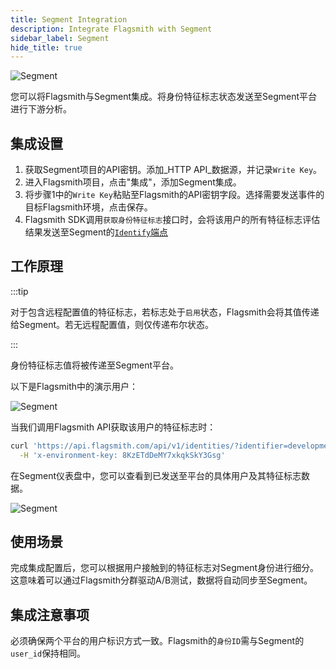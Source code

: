 ```yaml
---
title: Segment Integration
description: Integrate Flagsmith with Segment
sidebar_label: Segment
hide_title: true
---
```


![Segment](/img/integrations/segment/segment-logo.svg)

您可以将Flagsmith与Segment集成。将身份特征标志状态发送至Segment平台进行下游分析。

## 集成设置

1. 获取Segment项目的API密钥。添加_HTTP API_数据源，并记录`Write Key`。
2. 进入Flagsmith项目，点击"集成"，添加Segment集成。
3. 将步骤1中的`Write Key`粘贴至Flagsmith的API密钥字段。选择需要发送事件的目标Flagsmith环境，点击保存。
4. Flagsmith SDK调用`获取身份特征标志`接口时，会将该用户的所有特征标志评估结果发送至Segment的[`Identify`端点](https://segment.com/docs/connections/spec/identify/)

## 工作原理

:::tip

对于包含远程配置值的特征标志，若标志处于`启用`状态，Flagsmith会将其值传递给Segment。若无远程配置值，则仅传递布尔状态。

:::

身份特征标志值将被传递至Segment平台。

以下是Flagsmith中的演示用户：

![Segment](/img/integrations/segment/segment-integration-2.png)

当我们调用Flagsmith API获取该用户的特征标志时：

```bash
curl 'https://api.flagsmith.com/api/v1/identities/?identifier=development_user_123456' \
  -H 'x-environment-key: 8KzETdDeMY7xkqkSkY3Gsg'
```

在Segment仪表盘中，您可以查看到已发送至平台的具体用户及其特征标志数据。

![Segment](/img/integrations/segment/segment-integration-1.png)

## 使用场景

完成集成配置后，您可以根据用户接触到的特征标志对Segment身份进行细分。这意味着可以通过Flagsmith分群驱动A/B测试，数据将自动同步至Segment。

## 集成注意事项

必须确保两个平台的用户标识方式一致。Flagsmith的`身份ID`需与Segment的`user_id`保持相同。